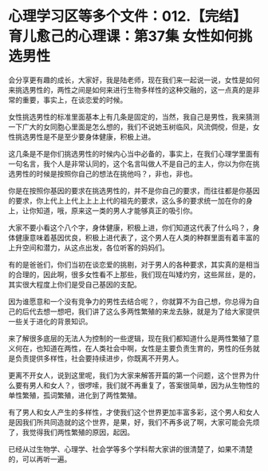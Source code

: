 # 心理学习区等多个文件：012.【完结】育儿愈己的心理课：第37集 女性如何挑选男性

会分享更有趣的成长，大家好，我是陆老师，现在我们来一起说一说，女性是如何来挑选男性的，两性之间是如何来进行生物多样性的这种交融的，这一点真的是非常的重要，事实上，在谈恋爱的时候。

女性挑选男性的标准里面基本上有几条是固定的，当然，我自己是男性，我来猜测一下广大的女同胞心里面是怎么想的，我们不说她玉树临风，风流倜傥，但是，女性挑选男性是不是至少要身体健康，积极上进。

这几条是不是你们挑选男性的时候内心当中必备的，事实上，在我们心理学里面有一句名言，我个人是非常认同的，这个名言叫做人不是自己的主人，你以为你在挑选男性的时候是按照你自己的想法在挑他吗？，非也，非也。

你是在按照你基因的要求在挑选男性的，并不是你自己的要求，而往往都是你基因的要求，你上代上上代上上上上代的祖先的要求，这么多的要求统一加在你的身上，让你知道，哦，原来这一类的男人才能够真正的吸引你。

大家不要小看这个八个字，身体健康，积极上进，你们知道这代表了什么吗？，身体健康意味着基因优良，积极上进代表了，这个男人在人类的种群里面有着丰富的上升空间和潜力，从这点出发，各位听客的妈妈们。

有的是爸爸们，你们当初在谈恋爱的挑剔，对于男人的各种要求，其实真的是相当的合理的，因此啊，很多女性看不上那些，我们现在叫矮灼穷，这些屌丝，是的，其实很大程度上你们是受自己基因的支配。

因为谁愿意和一个没有竞争力的男性去结合呢？，你就算不为自己想，你总得为自己的后代去想一想吧，我们讲了这么多两性繁殖的来龙去脉，就是为了给大家提供一些关于进化的背景知识。

来了解很多底层的无法人为控制的一些逻辑，现在我们都知道什么是两性繁殖了意义何在，也知道在两性，在人类社会中啊，女性是主要负责生育的，男性的任务就是负责提供多样性，社会要持续进步，你既离不开男人。

更离不开女人，说到这里呢，我们为大家来解答开篇的第一个问题，这个世界为什么要有男人和女人？，很啰嗦，我们就不再重复了，答案很简单，因为从生物性的单性繁殖，孤词繁殖，进化到了两性繁殖。

有了男人和女人产生的多样性，才使我们这个世界更加丰富多彩，这个男人和女人是因我们所共同造就的这个世界，是果，好，我们不再多说了啊，大家可能会先烦了，我觉得我们两性繁殖的原因，起因。

已经从过生物学、心理学、社会学等多个学科帮大家讲的很清楚了，如果不清楚的，可以再听一遍。